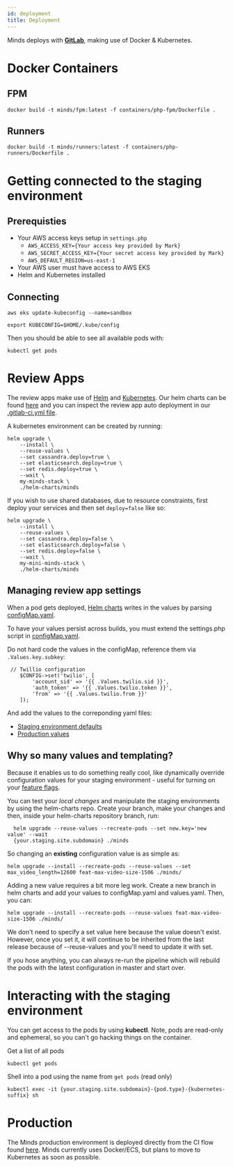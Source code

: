 ```yaml
---
id: deployment
title: Deployment
---
```


Minds deploys with **[GitLab](https://gitlab.com/minds)**, making use of Docker & Kubernetes.

# Docker Containers

## FPM

```
docker build -t minds/fpm:latest -f containers/php-fpm/Dockerfile .
```

## Runners

```
docker build -t minds/runners:latest -f containers/php-runners/Dockerfile .
```

# Getting connected to the staging environment

## Prerequisties

- Your AWS access keys setup in `settings.php`
  - `AWS_ACCESS_KEY={Your access key provided by Mark}`
  - `AWS_SECRET_ACCESS_KEY={Your secret access key provided by Mark}`
  - `AWS_DEFAULT_REGION=us-east-1`
- Your AWS user must have access to AWS EKS
- Helm and Kubernetes installed

## Connecting

```console
aws eks update-kubeconfig --name=sandbox

export KUBECONFIG=$HOME/.kube/config
```

Then you should be able to see all available pods with:

```console
kubectl get pods
```

# Review Apps

The review apps make use of [Helm](https://helm.sh) and [Kubernetes](https://kubernetes.io/). Our helm charts can be found [here](https://gitlab.com/minds/helm-charts) and you can inspect the review app auto deployment in our [.gitlab-ci.yml file](https://gitlab.com/minds/engine/blob/master/.gitlab-ci.yml#L52).

A kubernetes environment can be created by running:

```
helm upgrade \
    --install \
    --reuse-values \
    --set cassandra.deploy=true \
    --set elasticsearch.deploy=true \
    --set redis.deploy=true \
    --wait \
    my-minds-stack \
    ./helm-charts/minds
```

If you wish to use shared databases, due to resource constraints, first deploy your services and then set `deploy=false` like so:

```
helm upgrade \
    --install \
    --reuse-values \
    --set cassandra.deploy=false \
    --set elasticsearch.deploy=false \
    --set redis.deploy=false \
    --wait \
    my-mini-minds-stack \
    ./helm-charts/minds
```

## Managing review app settings

When a pod gets deployed, [Helm charts](https://gitlab.com/minds/helm-charts) writes in the values by parsing [configMap.yaml](https://gitlab.com/minds/helm-charts/blob/master/minds/templates/configMap.yaml).

To have your values persist across builds, you must extend the settings.php script in [configMap.yaml](https://gitlab.com/minds/helm-charts/blob/master/minds/templates/configMap.yaml).

Do not hard code the values in the configMap, reference them via `.Values.key.subkey`:

```
 // Twillio configuration
    $CONFIG->set('twilio', [
        'account_sid' => '{{ .Values.twilio.sid }}',
        'auth_token' => '{{ .Values.twilio.token }}',
        'from' => '{{ .Values.twilio.from }}'
    ]);

```

And add the values to the correponding yaml files:

- [Staging environment defaults](https://gitlab.com/minds/helm-charts/blob/master/minds/values.yaml)
- [Production values](https://gitlab.com/minds/helm-charts/blob/master/minds/values-production.yaml)

## Why so many values and templating?

Because it enables us to do something really cool, like dynamically override configuration values for your staging environment - useful for turning on your [feature flags](../walk-throughs/feature-flags).

You can test your _local changes_ and manipulate the staging environments by using the helm-charts repo. Create your branch, make your changes and then, inside your helm-charts repository branch, run:

```
  helm upgrade --reuse-values --recreate-pods --set new.key='new value' --wait
  {your.staging.site.subdomain} ./minds
```

So changing an **existing** configuration value is as simple as:

```console
helm upgrade --install --recreate-pods --reuse-values --set max_video_length=12600 feat-max-video-size-1506 ./minds/
```

Adding a new value requires a bit more leg work. Create a new branch in helm charts and add your values to configMap.yaml and values.yaml. Then, you can:

```console
helm upgrade --install --recreate-pods --reuse-values feat-max-video-size-1506 ./minds/
```

We don't need to specify a set value here because the value doesn't exist. However, once you set it, it will continue to be inherited from the last release because of --reuse-values and you'll need to update it with set.

If you hose anything, you can always re-run the pipeline which will rebuild the pods with the latest configuration in master and start over.

# Interacting with the staging environment

You can get access to the pods by using **kubectl**. Note, pods are read-only and ephemeral, so you can't go hacking things on the container.

Get a list of all pods

```console
kubectl get pods
```

Shell into a pod using the name from `get pods` (read only)

```console
kubectl exec -it {your.staging.site.subdomain}-{pod.type}-{kubernetes-suffix} sh
```

# Production

The Minds production environment is deployed directly from the CI flow found [here](https://gitlab.com/minds/engine/blob/master/.gitlab-ci.yml#L97). Minds currently uses Docker/ECS, but plans to move to Kubernetes as soon as possible.
